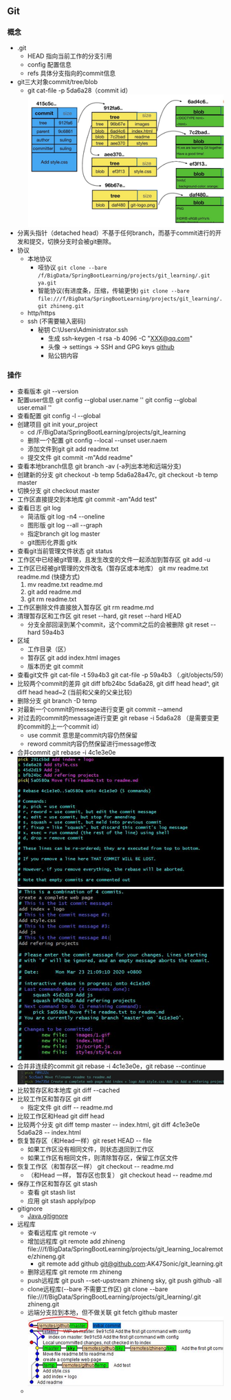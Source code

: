 ## Git

### 概念
- .git
    - HEAD 指向当前工作的分支引用
    - config 配置信息
    - refs 具体分支指向的commit信息
- git三大对象commit/tree/blob
    - git cat-file -p  5da6a28（commit id） 
    ![git三大对象](../pic/git三大对象.JPG)
- 分离头指针（detached head）不基于任何branch，而基于commit进行的开发和提交，切换分支时会被git删除。
- 协议
    - 本地协议 
        - 哑协议 `git clone --bare /f/BigData/SpringBootLearning/projects/git_learning/.git ya.git`
        - 智能协议(有进度条，压缩，传输更快) `git clone --bare file:///f/BigData/SpringBootLearning/projects/git_learning/.git zhineng.git`
    - http/https
    - ssh (不需要输入密码)
        - 秘钥 C:\Users\Administrator\.ssh
            - 生成 ssh-keygen -t rsa -b 4096 -C "XXX@qq.com"
            - 头像 -> settings -> SSH and GPG keys [github](https://github.com/settings/profile)
            - 贴公钥内容


### 操作
- 查看版本 git --version
- 配置user信息 git config --global user.name '' git config --global user.email ''
- 查看配置 git config -l --global
- 创建项目 git init your_project
    - cd /F/BigData/SpringBootLearning/projects/git_learning
    - 删除一个配置 git config --local --unset user.naem 
    - 添加文件到git git add readme.txt
    - 提交文件 git commit -m"Add readme"
- 查看本地branch信息 git branch -av  (-a列出本地和远端分支)
- 创建新的分支 git checkout -b temp 5da6a28a47c, git checkout -b temp master
- 切换分支 git checkout master
- 工作区直接提交到本地库 git commit -am"Add test"
- 查看日志 git log
    - 简洁版 git log -n4 --oneline
    - 图形版 git log --all --graph
    - 指定branch git log master
    - git图形化界面 gitk
- 查看git当前管理文件状态 git status
- 工作区中已经被git管理，且发生改变的文件一起添加到暂存区 git add -u
- 工作区已经被git管理的文件改名（暂存区或本地库） git mv readme.txt readme.md (快捷方式)
    1. mv readme.txt readme.md
    2. git add readme.md 
    3. git rm readme.txt
- 工作区删除文件直接放入暂存区 git rm readme.md
- 清理暂存区和工作区 git reset --hard, git reset --hard HEAD
    - 分支全部回滚到某个commit，这个commit之后的会被删除 git reset --hard 59a4b3
- 区域
    - 工作目录（区）
    - 暂存区 git add index.html images
    - 版本历史 git commit
- 查看git文件 git cat-file -t 59a4b3  git cat-file -p 59a4b3   （.git/objects/59）
- 比较两个commit的差异 git diff bfb24bc 5da6a28, git diff head head^, git diff head head~2  (当前和父亲的父亲比较)
- 删除分支 git branch -D temp
- 对最新一个commit的message进行变更 git commit --amend
- 对过去的commit的message进行变更 git rebase -i 5da6a28 （是需要变更的commit的上一个commit id） 
    - use commit 意思是commit内容仍然保留
    - reword commit内容仍然保留进行message修改
- 合并commit git rebase -i 4c1e3e0e
    ![合并commmit](../pic/合并commit.JPG)
    ![合并commmit2](../pic/合并commit2.JPG)
- 合并非连续的commit git rebase -i 4c1e3e0e，git rebase --continue
    ![合并非连续](../pic/合并commit3.JPG)
- 比较暂存区和本地库 git diff --cached
- 比较工作区和暂存区 git diff
    - 指定文件 git diff -- readme.md
- 比较工作区和Head git diff head
- 比较两个分支 git diff temp master -- index.html, git diff 4c1e3e0e 5da6a28 -- index.html
- 恢复暂存区（和Head一样）git reset HEAD -- file
    - 如果工作区没有相同文件，则状态退回到工作区
    - 如果工作区有相同文件，则清除暂存区，保留工作区文件
- 恢复工作区（和暂存区一样） git checkout -- readme.md
    - （和Head 一样， 暂存区也恢复） git checkout head -- readme.md
- 保存工作区和暂存区 git stash
    - 查看 git stash list
    - 应用 git stash apply/pop
- gitignore
    - [Java.gitignore](https://github.com/github/gitignore)  
- 远程库 
    - 查看远程库 git remote -v
    - 增加远程库 git remote add zhineng file:///f/BigData/SpringBootLearning/projects/git_learning_localremote/zhineng.git
        - git remote add github git@github.com:AK47Sonic/git_learning.git
    - 删除远程库 git remote rm zhineng
    - push远程库 git push --set-upstream zhineng sky, git push github -all
    - clone远程库(--bare 不需要工作区) git clone --bare file:///f/BigData/SpringBootLearning/projects/git_learning/.git zhineng.git
    - 远端分支拉到本地，但不做关联 git fetch github master
    ![remotes](../pic/remotes.JPG)
    - 
### 